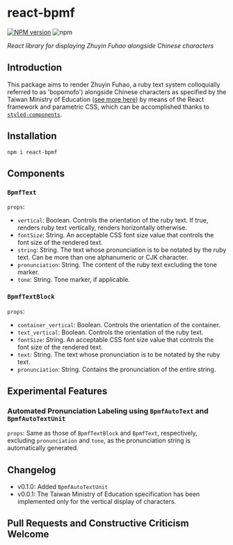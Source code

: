 # react-bpmf
[![NPM version](https://img.shields.io/npm/v/react-bpmf.svg?style=flat)](https://www.npmjs.com/package/react-bpmf)
![npm](https://img.shields.io/npm/dt/react-bpmf.svg)

*React library for displaying Zhuyin Fuhao alongside Chinese characters*

## Introduction
This package aims to render Zhuyin Fuhao, a ruby text system colloquially referred to as 'bopomofo') alongside Chinese characters as specified by the Taiwan Ministry of Education ([see more here](https://r12a.github.io/scripts/bopomofo/ontheweb)) by means of the React framework and parametric CSS, which can be accomplished thanks to [`styled-components`](https://github.com/styled-components/styled-components).

## Installation
`npm i react-bpmf`

## Components
### `BpmfText`
`props`:
- `vertical`: Boolean. Controls the orientation of the ruby text. If true, renders ruby text vertically, renders horizontally otherwise.
- `fontSize`: String. An acceptable CSS font size value that controls the font size of the rendered text.
- `string`: String. The text whose pronunciation is to be notated by the ruby text. Can be more than one alphanumeric or CJK character.
- `pronunciation`: String. The content of the ruby text excluding the tone marker.
- `tone`: String. Tone marker, if applicable.

### `BpmfTextBlock`
`props`:
- `container_vertical`: Boolean. Controls the orientation of the container.
- `text_vertical`: Boolean. Controls the orientation of the ruby text.
- `fontSize`: String. An acceptable CSS font size value that controls the font size of the rendered text.
- `text`: String. The text whose pronunciation is to be notated by the ruby text.
- `pronunciation`: String. Contains the pronunciation of the entire string.

## Experimental Features
### Automated Pronunciation Labeling using `BpmfAutoText` and `BpmfAutoTextUnit`
`props`: Same as those of `BpmfTextBlock` and `BpmfText`, respectively, excluding `pronunciation` and `tone`, as the pronunciation string is automatically generated.

## Changelog
- v0.1.0: Added `BpmfAutoTextUnit`
- v0.0.1: The Taiwan Ministry of Education specification has been implemented only for the vertical display of characters.  

## Pull Requests and Constructive Criticism Welcome
